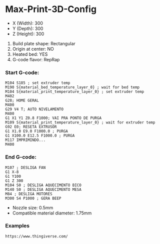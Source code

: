 # Max-Print-3D-Config

- X (Width): 300
- Y (Depth): 300
- Z (Height): 300


1. Build plate shape: Rectangular
2. Origin at center: NO
3. Heated bed: YES
4. G-code flavor: RepRap

### Start G-code:

    M104 S185 ; set extruder temp
    M190 S{material_bed_temperature_layer_0} ; wait for bed temp
    M104 S{material_print_temperature_layer_0} ; set extruder temp
    M402
    G28; HOME GERAL
    M400
    G29 V4 T; AUTO NIVELAMENTO
    M400
    G1 X1 Y1 Z0.8 F1000; VAI PRA PONTO DE PURGA
    M109 S{material_print_temperature_layer_0} ; wait for extruder temp
    G92 E0; RESETA EXTRUSOR
    G1 X1.0 E9.0 F1000.0 ; PURGA
    G1 X100.0 E12.5 F1000.0 ; PURGA
    M117 IMPRIMINDO...
    M400

### End G-code:

    M107 ; DESLIGA FAN
    G1 X-8
    G1 Y100
    G1 Z 300
    M104 S0 ; DESLIGA AQUECIMENTO BICO
    M140 S0 ; DESLIGA AQUECIMENTO MESA
    M84 ; DESLIGA MOTORES
    M300 S4 P1000 ; GERA BEEP

- Nozzle size: 0.5mm
- Compatible material diameter: 1.75mm

### Examples

    https://www.thingiverse.com/
